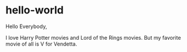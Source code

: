 # hello-world

Hello Everybody,

I love Harry Potter movies and Lord of the Rings movies.
But my favorite movie of all is V for Vendetta.
